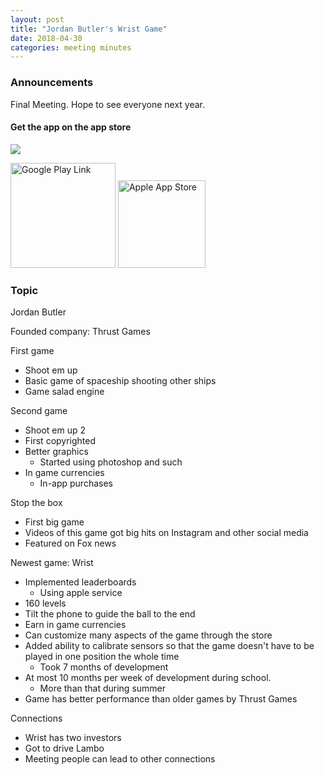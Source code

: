 ```yaml
---
layout: post
title: "Jordan Butler's Wrist Game"
date: 2018-04-30
categories: meeting minutes
---
```


### Announcements 
Final Meeting. Hope to see everyone next year. 
#### Get the app on the app store
<img src="https://lh3.googleusercontent.com/dX2UgmFSxVwKeGN2ar-xMIeHg7GS5QT9KT2FuzEBLofUH28-SM4IBXtWPbjvsnj6fg=s360-rw"/>

<a href="https://play.google.com/store/apps/details?id=com.thrustgames.wrist"><img src="https://play.google.com/intl/en_us/badges/images/generic/en_badge_web_generic.png" alt="Google Play Link" style="width: 12em;" ></a>
<a href="https://itunes.apple.com/us/app/wrist/id1354769672?mt=8"> <img src="https://atlona.com/wp-content/uploads/2017/12/Apple-App-Store-_logo.png" alt="Apple App Store" style="width: 10em;" ></a>

### Topic


Jordan Butler

Founded company: Thrust Games

<!--more-->

First game
   - Shoot em up
   - Basic game of spaceship shooting other ships
   - Game salad engine
   
Second game
   - Shoot em up 2
   - First copyrighted
   - Better graphics
      - Started using photoshop and such
   - In game currencies
      - In-app purchases
      
Stop the box
   - First big game
   - Videos of this game got big hits on Instagram and other social media
   - Featured on Fox news 
   
Newest game: Wrist
   - Implemented leaderboards
      - Using apple service 
   - 160 levels
   - Tilt the phone to guide the ball to the end 
   - Earn in game currencies
   - Can customize many aspects of the game through the store
   - Added ability to calibrate sensors so that the game doesn't have to be played in one position the whole time
      - Took 7 months of development
   - At most 10 months per week of development during school. 
      - More than that during summer
   - Game has better performance than older games by Thrust Games
   
Connections
   - Wrist has two investors
   - Got to drive Lambo
   - Meeting people can lead to other connections